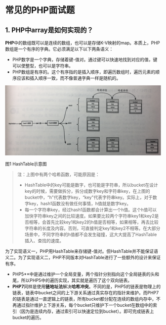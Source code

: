 



# 常见的PHP面试题

## 1. PHP中array是如何实现的？

**PHP**中的数组既可以是连续的数组，也可以是存储K-V映射的map。本质上，PHP数组是一个有序的字典。它必须满足以下以下两条语义：

- PHP数字是一个字典，存储着键-值对。通过键可以快速地找到对应的值，键可以使整型，也可以是字符串。
- PHP数组是有序的。这个有序指的是插入顺序，即遍历数组时，遍历元素的顺序应该和插入顺序一致，而不像普通字典一样是随机的。

![HashTable示意图](../pic/php-array-1.jpeg)

图1 HashTable示意图

> 注：上图中有两个哈希函数，可能原因是：
>
> - HashTable中的key可能是数字，也可能是字符串，所以bucket在设计key的时候，需要做拆分，拆分成数字key和字符串key，在上图的bucket中，“h"代表数字key，“key"代表字符串key。实际上，对于数字key，hash1函数没有做任何事情，h值就是数字key。
> - 每一个字符串key，经过hash1函数都会计算出一个h值。这个h值可以加快字符串key之间的比较速度。如果要比较两个字符串key1和key2是否相等，会首先比较key1和key2的h值是否相等，如果相等，再去比较字符串的长度及内容。否则，可直接判定key1和key2不相等。在大部分场景中，不同字符串的h值都不会发生碰撞，这大大提高了HashTable插入、查找的速度。

为了实现语义一，PHP用HashTable来存储键-值对。但HashTable并不能保证语义二。为了实现语义二，PHP不同版本对HashTable进行了一些额外的设计来保证有序。

- PHP5**中是通过维护一个全局变量，两个指针分别指向这个全局链表的头和尾，所以PHP5中的遍历实现，其实就是遍历了这个双向链表。
- **PHP7**同样是使用**链地址法**解决**哈希冲突**。不同的是，PHP5的链表是物理上的链表，链表中bucket之间的上下游关系通过真实存在的指针来维护。而PHP7的链表是通过一直逻辑上的链表，所有bucket都分配在连续的数组内存中，不再通过指针维护上下游关系，每个bucket只维护下一个bucket在数组中的索引（因为是连续内存，通过索引可以快速定位到bucket）。即可完成链表上bucket的遍历。





